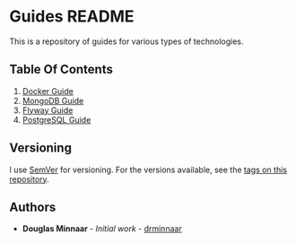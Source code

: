 # Guides README

This is a repository of guides for various types of technologies.

## Table Of Contents

1. [Docker Guide]
1. [MongoDB Guide]
1. [Flyway Guide]
1. [PostgreSQL Guide]

## Versioning

I use [SemVer](http://semver.org/) for versioning. For the versions available, see the [tags on this repository](https://github.com/drminnaar/guides/tags).

## Authors

* **Douglas Minnaar** - *Initial work* - [drminnaar](https://github.com/drminnaar)

[Docker Guide]: https://github.com/drminnaar/guides/blob/master/docker-guide/README.md
[MongoDB Guide]: https://github.com/drminnaar/guides/blob/master/mongodb-guide/README.md
[Flyway Guide]: https://github.com/drminnaar/guides/blob/master/flyway-guide/README.md
[PostgreSQL Guide]: https://github.com/drminnaar/guides/blob/master/postgresql-guide/README.md